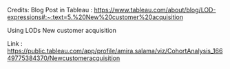 Credits: Blog Post in Tableau : https://www.tableau.com/about/blog/LOD-expressions#:~:text=5.%20New%20customer%20acquisition

Using LODs New customer acquisition

Link : https://public.tableau.com/app/profile/amira.salama/viz/CohortAnalysis_16649775384370/Newcustomeracquisition
